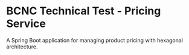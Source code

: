 # BCNC Technical Test - Pricing Service

A Spring Boot application for managing product pricing with hexagonal architecture.